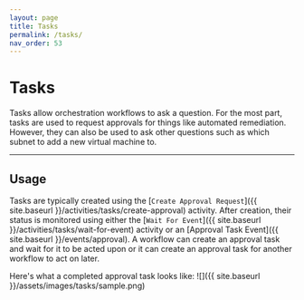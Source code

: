 ```yaml
---
layout: page
title: Tasks
permalink: /tasks/
nav_order: 53
---
```


# Tasks
Tasks allow orchestration workflows to ask a question. For the most part, tasks are used to request approvals for things like automated remediation. However, they can also be used to ask other questions such as which subnet to add a new virtual machine to.

---

## Usage
Tasks are typically created using the [`Create Approval Request`]({{ site.baseurl }}/activities/tasks/create-approval) activity. After creation, their status is monitored using either the [`Wait For Event`]({{ site.baseurl }}/activities/tasks/wait-for-event) activity or an [Approval Task Event]({{ site.baseurl }}/events/approval). A workflow can create an approval task and wait for it to be acted upon or it can create an approval task for another workflow to act on later.

Here's what a completed approval task looks like:
![]({{ site.baseurl }}/assets/images/tasks/sample.png)
